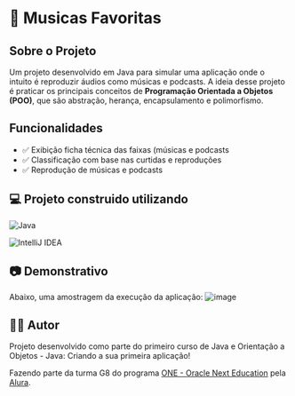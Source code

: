 # 🎵 Musicas Favoritas

## Sobre o Projeto

Um projeto desenvolvido em Java para simular uma aplicação onde o intuito é reproduzir áudios como músicas e podcasts. A ideia desse projeto é praticar os principais conceitos de **Programação Orientada a Objetos (POO)**, que são abstração, herança, encapsulamento e polimorfismo.

##  Funcionalidades

- ✅ Exibição ficha técnica das faixas (músicas e podcasts
- ✅ Classificação com base nas curtidas e reproduções
- ✅ Reprodução de músicas e podcasts

## 💻 Projeto construido utilizando

![Java](https://img.shields.io/badge/java-%23ED8B00.svg?style=for-the-badge&logo=openjdk&logoColor=white)

![IntelliJ IDEA](https://img.shields.io/badge/IntelliJIDEA-000000.svg?style=for-the-badge&logo=intellij-idea&logoColor=white)


## 📷 Demonstrativo

Abaixo, uma amostragem da execução da aplicação:
![image](https://github.com/user-attachments/assets/5430dd6a-cc99-4402-92a4-983b95ddc9af)



## 👨‍💻 Autor

Projeto desenvolvido como parte do primeiro curso de Java e Orientação a Objetos - Java: Criando a sua primeira aplicação!

Fazendo parte da turma G8 do programa [ONE - Oracle Next Education](https://www.oracle.com/br/education/oracle-next-education/) pela [Alura](https://www.alura.com.br/).
